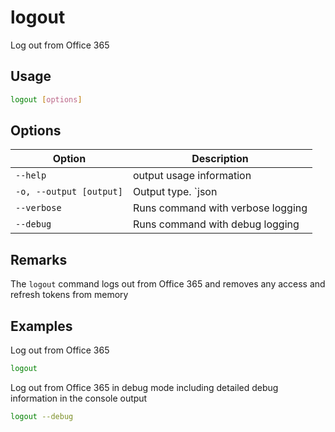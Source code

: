 # logout

Log out from Office 365

## Usage

```sh
logout [options]
```

## Options

Option|Description
------|-----------
`--help`|output usage information
`-o, --output [output]`|Output type. `json|text`. Default `text`
`--verbose`|Runs command with verbose logging
`--debug`|Runs command with debug logging

## Remarks

The `logout` command logs out from Office 365 and removes any access and refresh tokens from memory

## Examples

Log out from Office 365

```sh
logout
```

Log out from Office 365 in debug mode including detailed debug information in the console output

```sh
logout --debug
```